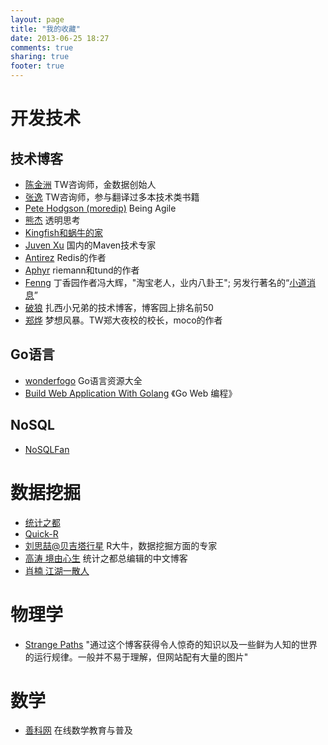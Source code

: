 ```yaml
---
layout: page
title: "我的收藏"
date: 2013-06-25 18:27
comments: true
sharing: true
footer: true
---
```


开发技术
========

技术博客
--------

* [陈金洲](http://michael.nona.name/) TW咨询师，金数据创始人
* [张逸](http://agiledon.github.com/) TW咨询师，参与翻译过多本技术类书籍
* [Pete Hodgson (moredip)](http://blog.thepete.net/) Being Agile
* [熊杰](http://gigix.thoughtworkers.org/) 透明思考
* [Kingfish和蜗牛的家](http://www.niufish.com/)
* [Juven Xu](http://www.juvenxu.com/) 国内的Maven技术专家
* [Antirez](http://antirez.com/latest/0) Redis的作者
* [Aphyr](http://aphyr.com/) riemann和tund的作者
* [Fenng](http://dbanotes.net/) 丁香园作者冯大辉，"淘宝老人，业内八卦王"; 另发行著名的“[小道消息](http://hutu.me/)”
* [破狼](http://www.cnblogs.com/whitewolf/) 扎西小兄弟的技术博客，博客园上排名前50
* [郑烨](http://dreamhead.blogbus.com/) 梦想风暴。TW郑大夜校的校长，moco的作者

Go语言
------

* [wonderfogo](https://github.com/wonderfo/wonderfogo/wiki) Go语言资源大全
* [Build Web Application With Golang](https://github.com/astaxie/build-web-application-with-golang) 《Go Web 编程》

NoSQL
-----

* [NoSQLFan](http://blog.nosqlfan.com/)

数据挖掘
========

* [统计之都](http://cos.name/)
* [Quick-R](http://www.statmethods.net/)
* [刘思喆@贝吉塔行星](http://www.bjt.name/) R大牛，数据挖掘方面的专家
* [高涛 境由心生](http://www.gaotao.name/cn/) 统计之都总编辑的中文博客
* [肖楠 江湖一散人](http://www.road2stat.com/cn/)

物理学
======

* [Strange Paths](http://strangepaths.com/en) "通过这个博客获得令人惊奇的知识以及一些鲜为人知的世界的运行规律。一般并不易于理解，但网站配有大量的图片"

数学
====

* [善科网](http://www.mysanco.com/index.php) 在线数学教育与普及

